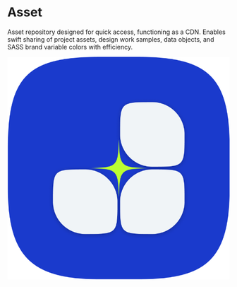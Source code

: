 # Asset
Asset repository designed for quick access, functioning as a CDN. Enables swift sharing of project assets, design work samples, data objects, and SASS brand variable colors with efficiency.

<img src="https://github.com/joeldom/asset/blob/main/biz%20logo.png?raw=true" />